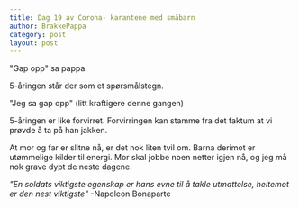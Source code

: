 ```yaml
---
title: Dag 19 av Corona- karantene med småbarn
author: BrakkePappa
category: post
layout: post
---
```



"Gap opp" sa pappa.

5-åringen står der som et spørsmålstegn.

"Jeg sa gap opp" (litt kraftigere denne gangen)

5-åringen er like forvirret.
Forvirringen kan stamme fra det faktum at vi prøvde å ta på han jakken. 

At mor og far er slitne nå, er det nok liten tvil om. Barna derimot er utømmelige kilder til energi.
Mor skal jobbe noen netter igjen nå, og jeg må nok grave dypt de neste dagene.

*"En soldats viktigste egenskap er hans evne til å takle utmattelse, heltemot er den nest viktigste"*
-Napoleon Bonaparte
